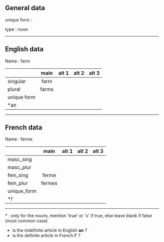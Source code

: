 ## General data

unique form :

type : noun

---

## English data

Name : farm

|             | main  | alt 1 | alt 2 | alt 3 |
| :---------- | :---: | :---: | :---: | ----- |
| singular    | farm  |       |       |       |
| plural      | farms |       |       |       |
| unique form |       |       |       |       |
| \*an        |       |       |       |       |

---

## French data

Name : ferme

|             |  main  | alt 1 | alt 2 | alt 3 |
| :---------- | :----: | :---: | :---: | :---: |
| masc_sing   |        |       |       |       |
| masc_plur   |        |       |       |       |
| fem_sing    | ferme  |       |       |       |
| fem_plur    | fermes |       |       |       |
| unique_form |        |       |       |       |
| \*l'        |        |       |       |       |

---

\* : only for the nouns, mention 'true' or 'x' if true, else leave blank if false (most common case)

- is the indefinite article in English **an** ?
- is the definite article in French **l'** ?
